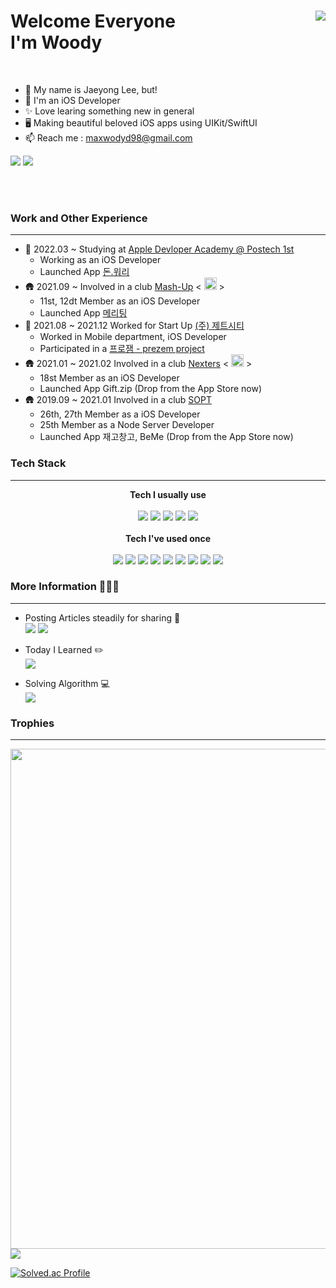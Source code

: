# <img align="right" src="https://github-readme-stats.vercel.app/api?username=wody-d&show_icons=true&theme=synthwave"/> Welcome Everyone <br /> I'm Woody 

<br /> 

- 🍎 My name is Jaeyong Lee, but!
- 📱 I'm an iOS Developer
- ✨ Love learing something new in general 
- 🖥 Making beautiful beloved iOS apps using UIKit/SwiftUI
- 📫 Reach me : maxwodyd98@gmail.com

<a href="https://github.com/wody-d"><img src="https://hits.seeyoufarm.com/api/count/incr/badge.svg?url=https%3A%2F%2Fgithub.com%2Fwody-d%2Fhit-counter&count_bg=%23000000&title_bg=%23000000&icon=github.svg&icon_color=%23FFFFFF&title=GitHub&edge_flat=false"/></a> <a href="https://solved.ac/profile/maxx1027"><img src="http://mazassumnida.wtf/api/mini/generate_badge?boj=maxx1027"/></a>

<br />

<br />

### Work and Other Experience 

----

- 🏫 2022.03 ~ Studying at [Apple Devloper Academy @ Postech 1st](https://developeracademy.postech.ac.kr)
  - Working as an iOS Developer 
  - Launched App [돈.워리](https://apps.apple.com/kr/app/돈-워리/id1643097323)
- 🛖 2021.09 ~ Involved in a club [Mash-Up](https://github.com/mash-up-kr) < <img src="https://avatars.githubusercontent.com/u/17095685?s=200&v=4" width="20" /> > 
  - 11st, 12dt Member as an iOS Developer 
  - Launched App [메리팅](https://apps.apple.com/kr/app/메리팅/id1641033611)
- 🏢 2021.08 ~ 2021.12 Worked for Start Up [(주) 제트시티](http://www.zetciti.com) 
  - Worked in Mobile department, iOS Developer
  - Participated in a [프로잼 - prezem project](https://apps.apple.com/kr/app/프레잼-prezem/id1596210269)
- 🛖 2021.01 ~ 2021.02 Involved in a club [Nexters](https://github.com/Nexters) < <img src="https://avatars.githubusercontent.com/u/4995702?s=200&v=4" width="20" /> > 
  - 18st Member as an iOS Developer
  - Launched App Gift.zip (Drop from the App Store now)
- 🛖 2019.09 ~ 2021.01 Involved in a club [SOPT](https://sopt.org)
  - 26th, 27th Member as a iOS Developer
  - 25th Member as a Node Server Developer
  - Launched App 재고창고, BeMe (Drop from the App Store now)

### Tech Stack 
----
<div align="center">  <b>Tech I usually use</b> <br /> <br /> <img src="https://img.shields.io/badge/swift-F05138?style=flat-square&logo=swift&logoColor=white"/> <img src="https://img.shields.io/badge/iOS-black?style=flat-square&logo=swift&logoColor=white" /> <img src="https://img.shields.io/badge/Git-F05032?style=flat-square&logo=Git&logoColor=white" /> <img src="https://img.shields.io/badge/GitHub-181717?style=flat-square&logo=GitHub&logoColor=white" /> <img src="https://img.shields.io/badge/ReactiveX-B7178C?style=flat-square&logo=ReactiveX&logoColor=white" /> </div>

<br />

<div align="center"> <b>Tech I've used once</b> <br /> <br /> <img src="https://img.shields.io/badge/swiftUI-F05138?style=flat-square&logo=swift&logoColor=white"/> <img src="https://img.shields.io/badge/HTML5-E34F26?style=flat-square&logo=HTML5&logoColor=white" /> <img src="https://img.shields.io/badge/CSS3-1572B6?style=flat-square&logo=CSS3&logoColor=white" /> <img src="https://img.shields.io/badge/React-61DAFB?style=flat-square&logo=React&logoColor=white" /> <img src="https://img.shields.io/badge/JavaScript-F7DF1E?style=flat-square&logo=JavaScript&logoColor=white" /> <img src="https://img.shields.io/badge/Amazon RDS-527FFF?style=flat-square&logo=Amazon RDS&logoColor=white" /> <img src="https://img.shields.io/badge/Amazon S3-569A31?style=flat-square&logo=Amazon S3&logoColor=white" /> <img src="https://img.shields.io/badge/Amazon EC2-FF9900?style=flat-square&logo=Amazon EC2&logoColor=white" /> <img src="https://img.shields.io/badge/Amazon EC2-339933?style=flat-square&logo=Amazon EC2&logoColor=white" /> </div>

### More Information 🧑🏻‍💻
---- 

- Posting Articles steadily for sharing 📖 <br /> <a href="https://www.wodyd.com"/><img src="https://img.shields.io/badge/치맥보단 개발-663399?style=flat-square&logo=Gatsby&logoColor=white" /></a> <a href="https://wodyios.tistory.com"><img src="https://img.shields.io/badge/WoodyiOS-ffffff?style=flat-square&logo=tistory&logoColor=black"/></a> 

- Today I Learned ✏️ <br /> <a href="https://github.com/wody-d/woody-iOS-tip"><img src="https://img.shields.io/badge/TIL-22272e?style=flat-square&logo=github&logoColor=white"/></a>

- Solving Algorithm 💻 <br /> <a href="https://github.com/wody-d/algorithm-study"><img src="https://img.shields.io/badge/algorithm-E5511E?style=flat-square&logo=github&logoColor=white"/></a>

### Trophies
----

<img width=800 src="https://github-profile-trophy.vercel.app/?username=wody-d&column=8&theme=gruvbox&no-frame=true"/>
<img src="https://github-readme-stats.vercel.app/api/top-langs/?username=wody-d&layout=compact" />
 
[![Solved.ac Profile](http://mazassumnida.wtf/api/v2/generate_badge?boj=maxx1027)](https://solved.ac/maxx1027/)

